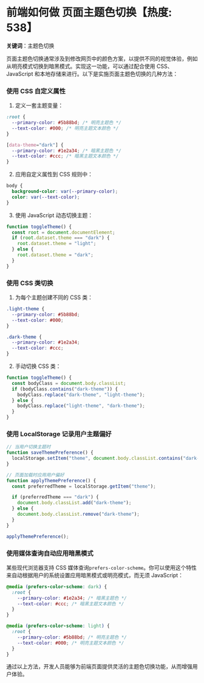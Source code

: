# 前端如何做 页面主题色切换【热度: 538】

**关键词**：主题色切换

页面主题色切换通常涉及到修改网页中的颜色方案，以提供不同的视觉体验，例如从明亮模式切换到暗黑模式。实现这一功能，可以通过配合使用 CSS、JavaScript 和本地存储来进行。以下是实施页面主题色切换的几种方法：

### 使用 CSS 自定义属性

1. 定义一套主题变量：

```css
:root {
  --primary-color: #5b88bd; /* 明亮主题色 */
  --text-color: #000; /* 明亮主题文本颜色 */
}

[data-theme="dark"] {
  --primary-color: #1e2a34; /* 暗黑主题色 */
  --text-color: #ccc; /* 暗黑主题文本颜色 */
}
```

2. 应用自定义属性到 CSS 规则中：

```css
body {
  background-color: var(--primary-color);
  color: var(--text-color);
}
```

3. 使用 JavaScript 动态切换主题：

```javascript
function toggleTheme() {
  const root = document.documentElement;
  if (root.dataset.theme === "dark") {
    root.dataset.theme = "light";
  } else {
    root.dataset.theme = "dark";
  }
}
```

### 使用 CSS 类切换

1. 为每个主题创建不同的 CSS 类：

```css
.light-theme {
  --primary-color: #5b88bd;
  --text-color: #000;
}

.dark-theme {
  --primary-color: #1e2a34;
  --text-color: #ccc;
}
```

2. 手动切换 CSS 类：

```javascript
function toggleTheme() {
  const bodyClass = document.body.classList;
  if (bodyClass.contains("dark-theme")) {
    bodyClass.replace("dark-theme", "light-theme");
  } else {
    bodyClass.replace("light-theme", "dark-theme");
  }
}
```

### 使用 LocalStorage 记录用户主题偏好

```javascript
// 当用户切换主题时
function saveThemePreference() {
  localStorage.setItem("theme", document.body.classList.contains("dark-theme") ? "dark" : "light");
}

// 页面加载时应用用户偏好
function applyThemePreference() {
  const preferredTheme = localStorage.getItem("theme");

  if (preferredTheme === "dark") {
    document.body.classList.add("dark-theme");
  } else {
    document.body.classList.remove("dark-theme");
  }
}

applyThemePreference();
```

### 使用媒体查询自动应用暗黑模式

某些现代浏览器支持 CSS 媒体查询`prefers-color-scheme`。你可以使用这个特性来自动根据用户的系统设置应用暗黑模式或明亮模式，而无须 JavaScript：

```css
@media (prefers-color-scheme: dark) {
  :root {
    --primary-color: #1e2a34; /* 暗黑主题色 */
    --text-color: #ccc; /* 暗黑主题文本颜色 */
  }
}

@media (prefers-color-scheme: light) {
  :root {
    --primary-color: #5b88bd; /* 明亮主题色 */
    --text-color: #000; /* 明亮主题文本颜色 */
  }
}
```

通过以上方法，开发人员能够为前端页面提供灵活的主题色切换功能，从而增强用户体验。